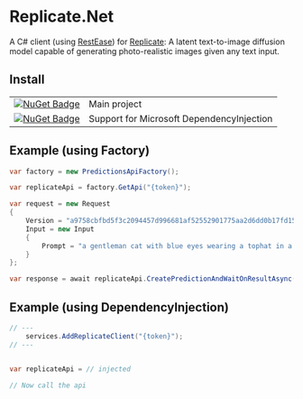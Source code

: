 # Replicate.Net
A C# client (using [RestEase](https://github.com/canton7/RestEase)) for [Replicate](https://replicate.com): A latent text-to-image diffusion model capable of generating photo-realistic images given any text input.

## Install
| | |
| - | - |
| [![NuGet Badge](https://buildstats.info/nuget/Replicate.Net)](https://www.nuget.org/packages/Replicate.Net) | Main project
| [![NuGet Badge](https://buildstats.info/nuget/Replicate.Net.DependencyInjection)](https://www.nuget.org/packages/Replicate.Net.DependencyInjection) | Support for Microsoft DependencyInjection

## Example (using Factory)
``` c#
var factory = new PredictionsApiFactory();

var replicateApi = factory.GetApi("{token}");

var request = new Request
{
    Version = "a9758cbfbd5f3c2094457d996681af52552901775aa2d6dd0b17fd15df959bef",
    Input = new Input
    {
        Prompt = "a gentleman cat with blue eyes wearing a tophat in a 19th century portrait"
    }
};

var response = await replicateApi.CreatePredictionAndWaitOnResultAsync(request).ConfigureAwait(false);
```

## Example (using DependencyInjection)
``` c#
// ---
    services.AddReplicateClient("{token}");
// ---


var replicateApi = // injected

// Now call the api
```